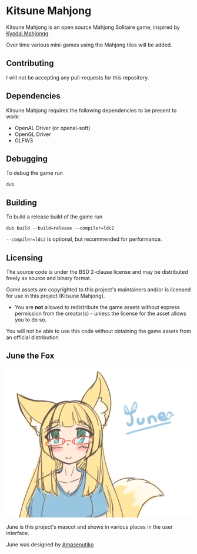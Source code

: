 # Kitsune Mahjong
Kitsune Mahjong is an open source Mahjong Solitaire game, inspired by [Kyodai Mahjongg](https://cynagames.com/).

Over time various mini-games using the Mahjong tiles will be added.

## Contributing
I will not be accepting any pull-requests for this repository.

## Dependencies
Kitsune Mahjong requires the following dependencies to be present to work:
 * OpenAL Driver (or openal-soft)
 * OpenGL Driver
 * GLFW3

## Debugging
To debug the game run
```
dub
```

## Building
To build a release build of the game run
```
dub build --build=release --compiler=ldc2
```
`--compiler=ldc2` is optional, but recommended for performance.

## Licensing
The source code is under the BSD 2-clause license and may be distributed freely as source and binary format.

Game assets are copyrighted to this project's maintainers and/or is licensed for use in this project (Kitsune Mahjong).
* You are **not** allowed to redistribute the game assets without express permission from the creator(s) - unless the license for the asset allows you to do so.

You will not be able to use this code without obtaining the game assets from an official distribution

## June the Fox
![June the Fox](/june.png)

June is this project's mascot and shows in various places in the user interface.

June was designed by [Amasenutiko](https://www.deviantart.com/amasenutiko)